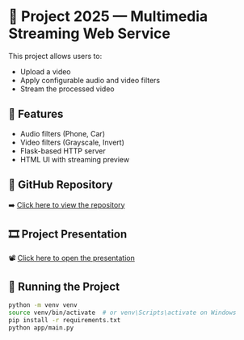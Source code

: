 # 🎵 Project 2025 — Multimedia Streaming Web Service

This project allows users to:
- Upload a video
- Apply configurable audio and video filters
- Stream the processed video

## 🔧 Features

- Audio filters (Phone, Car)
- Video filters (Grayscale, Invert)
- Flask-based HTTP server
- HTML UI with streaming preview

## 👾 GitHub Repository

➡️ [Click here to view the repository](https://github.com/Ru1naR/MMS_project_2025-s270470)

## 🎞️ Project Presentation

📽️ [Click here to open the presentation]([https://docs.google.com/presentation/d/1aHp3P_xLbuBk6uuVaXJCQPr5zyG_c1YEWaGS-nDtpbU/edit?usp=sharing](https://docs.google.com/presentation/d/1aHp3P_xLbuBk6uuVaXJCQPr5zyG_c1YEWaGS-nDtpbU/edit?usp=sharing))


## 🚀 Running the Project

```bash
python -m venv venv
source venv/bin/activate  # or venv\Scripts\activate on Windows
pip install -r requirements.txt
python app/main.py
